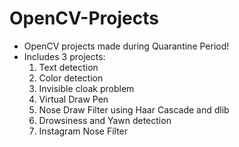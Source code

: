 # OpenCV-Projects
* OpenCV projects made during Quarantine Period!
* Includes 3 projects:
  1. Text detection
  2. Color detection
  3. Invisible cloak problem
  4. Virtual Draw Pen
  5. Nose Draw Filter using Haar Cascade and dlib
  6. Drowsiness and Yawn detection
  7. Instagram Nose Filter
